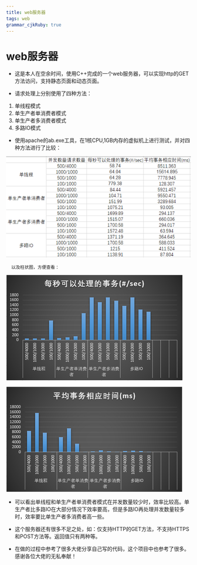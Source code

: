 ```yaml
---
title: web服务器
tags: web
grammar_cjkRuby: true
---
```



# web服务器

- 这是本人在空余时间，使用C++完成的一个web服务器，可以实现http的GET方法访问，支持静态页面和动态页面。

- 请求处理上分别使用了四种方法：

 1. 单线程模式
 2. 单生产者单消费者模式
 3. 单生产者多消费者模式
 4. 多路IO模式
 
- 使用apache的ab.exe工具，在1核CPU,1GB内存的虚拟机上进行测试，并对四种方法进行了比较：
	   
![四种方法的效率比较](https://github.com/771884434/Web-Server/blob/master/pic/1.png)
 
      以及柱状图，方便查看：

![四种方法每秒可以处理的事务](https://github.com/771884434/Web-Server/blob/master/pic/2.png)

![四种方法平均事务相应时间](https://github.com/771884434/Web-Server/blob/master/pic/3.png)


- 可以看出单线程和单生产者单消费者模式在并发数量较少时，效率比较高。单生产者比多路IO在大部分情况下效率要高，但是多路IO再处理并发数量较多时，效率要比单生产者多消费者高一些。
		
- 这个服务器还有很多不足之处，如：仅支持HTTP的GET方法，不支持HTTPS和POST方法等。返回值只有两种等。
		
- 在做的过程中参考了很多大佬分享自己写的代码，这个项目中也参考了很多。感谢各位大佬的无私奉献！


 



 

 


